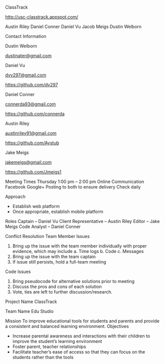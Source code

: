 ClassTrack

http://usc-classtrack.appspot.com/

Austin Riley
Daniel Conner
Daniel Vu
Jacob Meigs
Dustin Welborn

Contact Information

Dustin Welborn

dustinater@gmail.com

Daniel Vu

dvv297@gmail.com

https://github.com/dv297

Daniel Conner

connerda93@gmail.com

https://github.com/connerda

Austin Riley

austinriley91@gmail.com

https://github.com/Aystub

Jake Meigs

jakemeigs@gmail.com

https://github.com/Jmeigs1

Meeting Times
Thursday
1:00 pm – 2:00 pm
Online Communication
Facebook
Google+
Posting to both to ensure delivery 
Check daily

Approach
-	Establish web platform
-	Once appropriate, establish mobile platform

Roles
Captain – Daniel Vu
Client Representative – Austin Riley
Editor – Jake Meigs
Code Analyst – Daniel Conner

Conflict Resolution
Team Member Issues
1.	Bring up the issue with the team member individually with proper evidence, which may include
	a.	Time logs
	b.	Code
	c.	Messages
2.	Bring up the issue with the team captain
3.	If issue still persists, hold a full-team meeting

Code Issues
1.	Bring pseudocode for alternative solutions prior to meeting
2.	Discuss the pros and cons of each solution
3.	Vote, ties are left to further discussion/research. 

Project Name
ClassTrack

Team Name
Edu Studio

Mission
To improve educational tools for students and parents and provide a consistent and balanced learning environment.
Objectives
-	Increase parental awareness and interactions with their children to improve the student’s learning environment
-	Foster parent, teacher relationships
-	Facilitate teacher’s ease of access so that they can focus on the students rather than the tools

